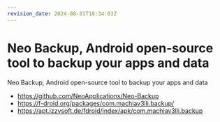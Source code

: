 ```yaml
---
revision_date: 2024-08-31T18:34:03Z
---
```

# Neo Backup, Android open-source tool to backup your apps and data
Neo Backup, Android open-source tool to backup your apps and data
* https://github.com/NeoApplications/Neo-Backup
* https://f-droid.org/packages/com.machiav3lli.backup/
* https://apt.izzysoft.de/fdroid/index/apk/com.machiav3lli.backup